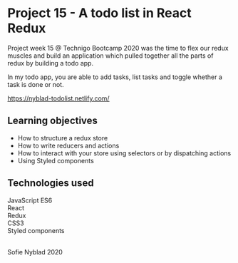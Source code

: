 # Project 15 - A todo list in React Redux

Project week 15 @ Technigo Bootcamp 2020 was the time to flex our redux muscles and build an application which pulled together all the parts of redux by building a todo app.

In my todo app, you are able to add tasks, list tasks and toggle whether a task is done or not. 

https://nyblad-todolist.netlify.com/

## Learning objectives

* How to structure a redux store
* How to write reducers and actions
* How to interact with your store using selectors or by dispatching actions
* Using Styled components

## Technologies used

JavaScript ES6 <br>
React <br>
Redux<br>
CSS3 <br>
Styled components<br>

<br>
Sofie Nyblad 2020